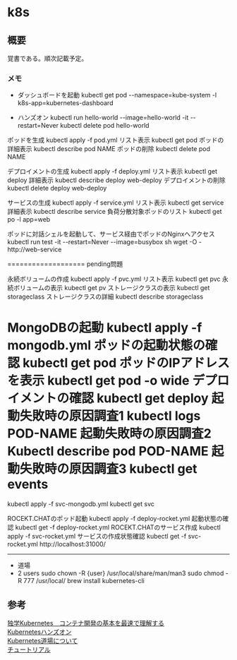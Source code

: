 # k8s

## 概要
覚書である。順次記載予定。


### メモ
- ダッシュボードを起動
kubectl get pod --namespace=kube-system -l k8s-app=kubernetes-dashboard


- ハンズオン
kubectl run hello-world --image=hello-world -it --restart=Never
kubectl delete pod hello-world 


ポッドを生成 kubectl apply -f pod.yml
リスト表示 kubectl get pod
ポッドの詳細表示 kubectl describe pod NAME
ポッドの削除 kubectl delete pod NAME


デプロイメントの生成 kubectl apply -f deploy.yml
リスト表示 kubectl get deploy
詳細表示 kubectl describe deploy web-deploy
デプロイメントの削除 kubectl delete deploy web-deploy


サービスの生成 kubectl apply -f service.yml
リスト表示 kubectl get service
詳細表示 kubectl describe service
負荷分散対象ポッドのリスト kubectl get po -l app=web


ポッドに対話シェルを起動して、サービス経由でポッドのNginxへアクセス
kubectl run test -it --restart=Never --image=busybox sh
wget -O - http://web-service


===================
pending問題

永続ボリュームの作成 kubectl apply -f pvc.yml
リスト表示 kubectl get pvc
永続ボリュームの表示 kubectl get pv
ストレージクラスの表示 kubectl get storageclass
ストレージクラスの詳細 kubectl describe storageclass


MongoDBの起動 kubectl apply -f mongodb.yml
ポッドの起動状態の確認 kubectl get pod
ポッドのIPアドレスを表示 kubectl get pod -o wide
デプロイメントの確認 kubectl get deploy
起動失敗時の原因調査1 kubectl logs POD-NAME
起動失敗時の原因調査2 Kubectl describe pod POD-NAME
起動失敗時の原因調査3 kubectl get events
===================


kubectl apply -f svc-mongodb.yml 
kubectl get svc


ROCEKT.CHATのポッド起動 kubectl apply -f deploy-rocket.yml
起動状態の確認 kubectl get -f deploy-rocket.yml
ROCEKT.CHATのサービス作成 kubectl apply -f svc-rocket.yml
サービスの作成状態確認 kubectl get -f svc-rocket.yml
http://localhost:31000/

----
- 道場
- 2
users
sudo chown -R {user} /usr/local/share/man/man3
sudo chmod -R 777 /usr/local/
brew install kubernetes-cli




## 参考
[独学Kubernetes　コンテナ開発の基本を最速で理解する](https://qiita.com/Brutus/items/d19af6b9c55de93663f6)  
[Kubernetesハンズオン](https://www.nic.ad.jp/ja/materials/iw/2018/proceedings/h2/h2-takara-4.pdf)  
[Kubernetes道場について](https://cstoku.dev/posts/2018/k8sdojo-01/)  
[チュートリアル](https://kubernetes.io/ja/docs/tutorials/)  
